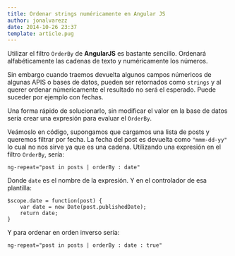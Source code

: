 ```yaml
---
title: Ordenar strings numéricamente en Angular JS
author: jonalvarezz
date: 2014-10-26 23:37
template: article.pug
---
```


Utilizar el filtro `OrderBy` de **AngularJS** es bastante sencillo. Ordenará alfabéticamente las cadenas de texto y numéricamente los números.

Sin embargo cuando traemos devuelta algunos campos númericos de algunas APIS o bases de datos, pueden ser retornados como `strings` y al querer ordenar númericamente el resultado no será el esperado. Puede suceder por ejemplo con fechas.

Una forma rápido de solucionarlo, sin modificar el valor en la base de datos sería crear una expresión para evaluar el `OrderBy`.

Veámoslo en código, supongamos que cargamos una lista de posts y queremos filtrar por fecha. La fecha del post es devuelta como `"mmm-dd-yy"` lo cual no nos sirve ya que es una cadena. Utilizando una expresión en el filtro `OrderBy`, sería:

    ng-repeat="post in posts | orderBy : date"

Donde `date` es el nombre de la expresión. Y en el controlador de esa plantilla:

    $scope.date = function(post) {
    	var date = new Date(post.publishedDate);
    	return date;
    }

Y para ordenar en orden inverso sería:

    ng-repeat="post in posts | orderBy : date : true"
